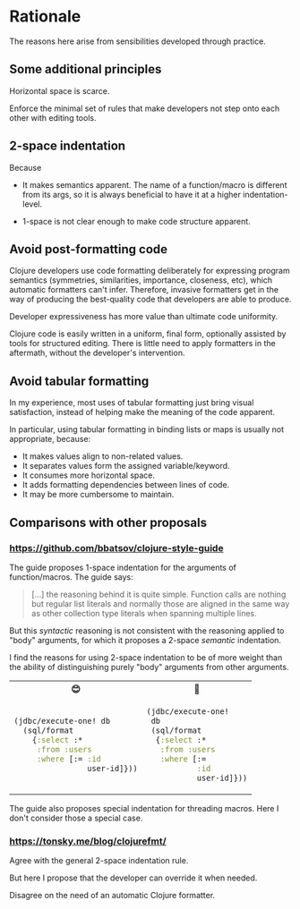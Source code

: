# Rationale

The reasons here arise from sensibilities developed through practice.

## Some additional principles

Horizontal space is scarce.

Enforce the minimal set of rules that make developers not step onto each other with editing tools.

## 2-space indentation

Because

- It makes semantics apparent. The name of a function/macro is different from its args, so it is always beneficial to have it at a higher indentation-level.

- 1-space is not clear enough to make code structure apparent.

## Avoid post-formatting code

Clojure developers use code formatting deliberately for expressing program semantics (symmetries, similarities, importance, closeness, etc), which automatic formatters can't infer. Therefore, invasive formatters get in the way of producing the best-quality code that developers are able to produce.

Developer expressiveness has more value than ultimate code uniformity.

Clojure code is easily written in a uniform, final form, optionally assisted by tools for structured editing. There is little need to apply formatters in the aftermath, without the developer's intervention.

## Avoid tabular formatting

In my experience, most uses of tabular formatting just bring visual satisfaction, instead of helping make the meaning of the code apparent.

In particular, using tabular formatting in binding lists or maps is usually not appropriate, because:
- It makes values align to non-related values.
- It separates values form the assigned variable/keyword.
- It consumes more horizontal space.
- It adds formatting dependencies between lines of code.
- It may be more cumbersome to maintain.

## Comparisons with other proposals

### https://github.com/bbatsov/clojure-style-guide

The guide proposes 1-space indentation for the arguments of function/macros. The guide says:

> [...] the reasoning behind it is quite simple. Function calls are nothing but regular list literals and normally those are aligned in the same way as other collection type literals when spanning multiple lines.

But this _syntactic_ reasoning is not consistent with the reasoning applied to "body" arguments, for which it proposes a 2-space _semantic_ indentation. 

I find the reasons for using 2-space indentation to be of more weight than the ability of distinguishing purely "body" arguments from other arguments.

<table>
<tr>
<th>😊
<th>🤨
</tr>
<tr>
<td>

```clojure
(jdbc/execute-one! db
  (sql/format
    {:select :*
     :from :users
     :where [:= :id 
                user-id]}))
```

</td>
<td>

```clojure
(jdbc/execute-one! 
 db
 (sql/format 
  {:select :*
   :from :users
   :where [:= 
           :id 
           user-id]}))
```

</td>
</tr>
</table>

The guide also proposes special indentation for threading macros. Here I don't consider those a special case.

### https://tonsky.me/blog/clojurefmt/

Agree with the general 2-space indentation rule.

But here I propose that the developer can override it when needed.

Disagree on the need of an automatic Clojure formatter.
